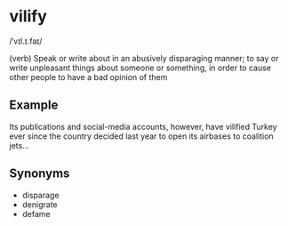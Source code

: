 # vilify

/ˈvɪl.ɪ.faɪ/ 

(verb) Speak or write about in an abusively disparaging manner; to say or write unpleasant things about someone or something, in order to cause other people to have a bad opinion of them

## Example

Its publications and social-media accounts, however, have vilified Turkey ever since the country decided last year to open its airbases to coalition jets...

## Synonyms

+ disparage
+ denigrate
+ defame
